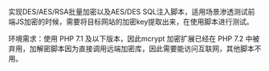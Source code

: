 实现DES/AES/RSA批量加密以及AES/DES SQL注入脚本，适用场景渗透测试前端JS加密的时候，需要将目标网站的加密key提取出来，在使用脚本进行测试。

环境需求：使用 PHP 7.1 及以下版本，因此mcrypt 加密扩展已经在 PHP 7.2 中被弃用，加解密脚本因为直接调用远端加密库，因此需要能访问互联网，其他脚本不用。

